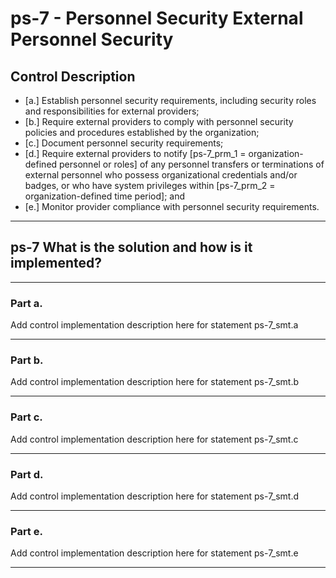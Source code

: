 # ps-7 - Personnel Security External Personnel Security

## Control Description

- \[a.\] Establish personnel security requirements, including security roles and responsibilities for external providers;
- \[b.\] Require external providers to comply with personnel security policies and procedures established by the organization;
- \[c.\] Document personnel security requirements;
- \[d.\] Require external providers to notify \[ps-7_prm_1 = organization-defined personnel or roles\] of any personnel transfers or terminations of external personnel who possess organizational credentials and/or badges, or who have system privileges within \[ps-7_prm_2 = organization-defined time period\]; and
- \[e.\] Monitor provider compliance with personnel security requirements.

______________________________________________________________________

## ps-7 What is the solution and how is it implemented?

______________________________________________________________________

### Part a.

Add control implementation description here for statement ps-7_smt.a

______________________________________________________________________

### Part b.

Add control implementation description here for statement ps-7_smt.b

______________________________________________________________________

### Part c.

Add control implementation description here for statement ps-7_smt.c

______________________________________________________________________

### Part d.

Add control implementation description here for statement ps-7_smt.d

______________________________________________________________________

### Part e.

Add control implementation description here for statement ps-7_smt.e

______________________________________________________________________
